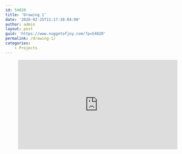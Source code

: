 ```yaml
---
id: 54820
title: 'Drawing 1'
date: '2020-02-25T11:17:38-04:00'
author: admin
layout: post
guid: 'https://www.nuggetofjoy.com/?p=54820'
permalink: /drawing-1/
categories:
    - Projects
---
```


<figure class="wp-block-embed-youtube wp-block-embed is-type-video is-provider-youtube wp-embed-aspect-16-9 wp-has-aspect-ratio"><div class="wp-block-embed__wrapper"><iframe allow="accelerometer; autoplay; clipboard-write; encrypted-media; gyroscope; picture-in-picture; web-share" allowfullscreen="" frameborder="0" height="281" loading="lazy" referrerpolicy="strict-origin-when-cross-origin" src="https://www.youtube.com/embed/ewMksAbgdBI?feature=oembed" title="Learn To Draw #01 - Sketching Basics + Materials" width="500"></iframe></div></figure>